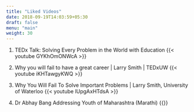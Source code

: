 ```yaml
---
title: "Liked Videos"
date: 2018-09-19T14:03:59+05:30
draft: false
menu: "main"
weight: 30
---
```

1. TEDx Talk: Solving Every Problem in the World with Education
{{< youtube GYKhOmONWcA >}}

2. Why you will fail to have a great career | Larry Smith | TEDxUW
{{< youtube iKHTawgyKWQ >}}

3. Why You Will Fail To Solve Important Problems | Larry Smith, University of Waterloo
{{< youtube lUpgAxHTdsA >}}

4. Dr Abhay Bang Addressing Youth of Maharashtra (Marathi)
{{<youtube NuHrhaIgUoE>}}
